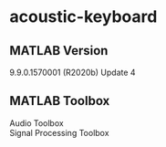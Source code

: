 # acoustic-keyboard

## MATLAB Version
9.9.0.1570001 (R2020b) Update 4

## MATLAB Toolbox
Audio Toolbox  
Signal Processing Toolbox
